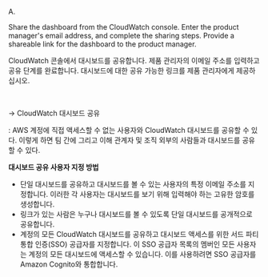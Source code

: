 A.

Share the dashboard from the CloudWatch console. Enter the product manager's email address, and complete the sharing steps. Provide a shareable link for the dashboard to the product manager.

CloudWatch 콘솔에서 대시보드를 공유합니다. 제품 관리자의 이메일 주소를 입력하고 공유 단계를 완료합니다. 대시보드에 대한 공유 가능한 링크를 제품 관리자에게 제공하십시오.

​

→ CloudWatch 대시보드 공유

: AWS 계정에 직접 액세스할 수 없는 사용자와 CloudWatch 대시보드를 공유할 수 있다. 이렇게 하면 팀 간에 그리고 이해 관계자 및 조직 외부의 사람들과 대시보드를 공유할 수 있다.


**대시보드 공유 사용자 지정 방법**
- 단일 대시보드를 공유하고 대시보드를 볼 수 있는 사용자의 특정 이메일 주소를 지정합니다. 이러한 각 사용자는 대시보드를 보기 위해 입력해야 하는 고유한 암호를 생성합니다.
- 링크가 있는 사람은 누구나 대시보드를 볼 수 있도록 단일 대시보드를 공개적으로 공유합니다.
- 계정의 모든 CloudWatch 대시보드를 공유하고 대시보드 액세스를 위한 서드 파티 통합 인증(SSO) 공급자를 지정합니다. 이 SSO 공급자 목록의 멤버인 모든 사용자는 계정의 모든 대시보드에 액세스할 수 있습니다. 이를 사용하려면 SSO 공급자를 Amazon Cognito와 통합합니다.